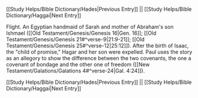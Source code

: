 [[Study Helps/Bible Dictionary/Hades|Previous Entry]]  ||  [[Study Helps/Bible Dictionary/Haggai|Next Entry]]

 Flight. An Egyptian handmaid of Sarah and mother of Abraham's son Ishmael ([[Old Testament/Genesis/Genesis 16|Gen. 16]]; [[Old Testament/Genesis/Genesis 21#^verse-9|21:9-21]]; [[Old Testament/Genesis/Genesis 25#^verse-12|25:12]]). After the birth of Isaac, the "child of promise," Hagar and her son were expelled. Paul uses the story as an allegory to show the difference between the two covenants, the one a covenant of bondage and the other one of freedom ([[New Testament/Galations/Galations 4#^verse-24|Gal. 4:24]]).

[[Study Helps/Bible Dictionary/Hades|Previous Entry]]  ||  [[Study Helps/Bible Dictionary/Haggai|Next Entry]]
